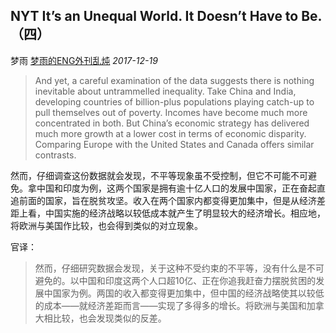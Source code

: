 ## NYT It’s an Unequal World. It Doesn’t Have to Be.（四）

梦雨 [梦雨的ENG外刊乱炖](javascript:void(0);) *2017-12-19*

> And yet, a careful examination of the data suggests there is nothing inevitable about untrammelled inequality. Take China and India, developing countries of billion-plus populations playing catch-up to pull themselves out of poverty. Incomes have become much more concentrated in both. But China’s economic strategy has delivered much more growth at a lower cost in terms of economic disparity. Comparing Europe with the United States and Canada offers similar contrasts.



然而，仔细调查这份数据就会发现，不平等现象虽不受控制，但它不可能不可避免。拿中国和印度为例，这两个国家是拥有逾十亿人口的发展中国家，正在奋起直追前面的国家，旨在脱贫攻坚。收入在两个国家内都变得更加集中，但是从经济差距上看，中国实施的经济战略以较低成本就产生了明显较大的经济增长。相应地，将欧洲与美国作比较，也会得到类似的对立现象。



官译：

> 然而，仔细研究数据会发现，关于这种不受约束的不平等，没有什么是不可避免的。以中国和印度这两个人口超10亿、正在你追我赶奋力摆脱贫困的发展中国家为例。两国的收入都变得更加集中，但中国的经济战略使其以较低的成本——就经济差距而言——实现了多得多的增长。将欧洲与美国和加拿大相比较，也会发现类似的反差。









